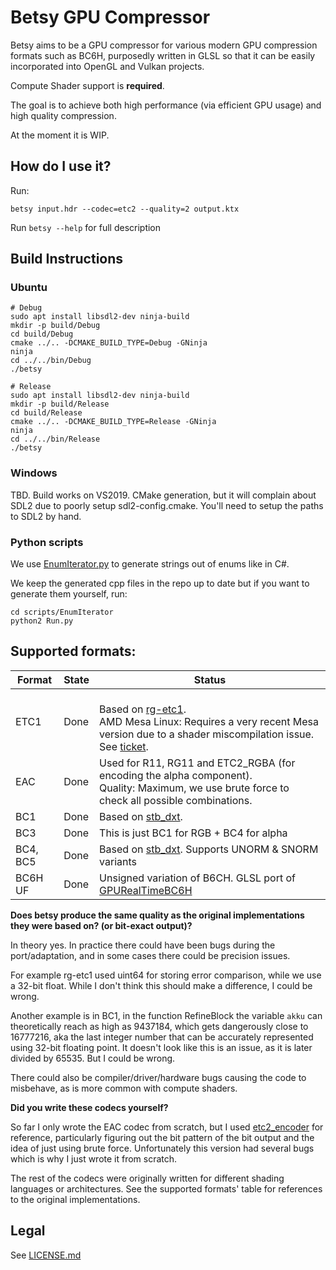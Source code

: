 # Betsy GPU Compressor

Betsy aims to be a GPU compressor for various modern GPU compression formats such as BC6H,
purposedly written in GLSL so that it can be easily incorporated into OpenGL and Vulkan projects.

Compute Shader support is **required**.

The goal is to achieve both high performance (via efficient GPU usage) and high quality compression.

At the moment it is WIP.

## How do I use it?

Run:
```
betsy input.hdr --codec=etc2 --quality=2 output.ktx
```

Run `betsy --help` for full description

## Build Instructions

### Ubuntu

```
# Debug
sudo apt install libsdl2-dev ninja-build
mkdir -p build/Debug
cd build/Debug
cmake ../.. -DCMAKE_BUILD_TYPE=Debug -GNinja
ninja
cd ../../bin/Debug
./betsy

# Release
sudo apt install libsdl2-dev ninja-build
mkdir -p build/Release
cd build/Release
cmake ../.. -DCMAKE_BUILD_TYPE=Release -GNinja
ninja
cd ../../bin/Release
./betsy
```

### Windows

TBD.
Build works on VS2019. CMake generation, but it will complain about SDL2 due to poorly setup sdl2-config.cmake.
You'll need to setup the paths to SDL2 by hand.

### Python scripts

We use [EnumIterator.py](https://github.com/darksylinc/EnumIterator) to generate strings out of enums like in C#.

We keep the generated cpp files in the repo up to date but if you want to generate them yourself, run:

```
cd scripts/EnumIterator
python2 Run.py
```

## Supported formats:

| Format  | State          |Status|
|---------|----------------|------|
| ETC1    | Done 			| <br/>Based on [rg-etc1](https://github.com/richgel999/rg-etc1).<br/>AMD Mesa Linux: Requires a very recent Mesa version due to a shader miscompilation issue. See [ticket](https://gitlab.freedesktop.org/mesa/mesa/-/issues/3044#note_515611).|
| EAC     | Done           | Used for R11, RG11 and ETC2_RGBA (for encoding the alpha component).<br/>Quality: Maximum, we use brute force to check all possible combinations.|
| BC1     | Done           | Based on [stb_dxt](https://github.com/nothings/stb/blob/master/stb_dxt.h).|
| BC3     | Done           | This is just BC1 for RGB + BC4 for alpha |
| BC4, BC5| Done           | Based on [stb_dxt](https://github.com/nothings/stb/blob/master/stb_dxt.h). Supports UNORM & SNORM variants|
| BC6H UF | Done           | Unsigned variation of B6CH. GLSL port of [GPURealTimeBC6H](https://github.com/knarkowicz/GPURealTimeBC6H)|

**Does betsy produce the same quality as the original implementations they were based on? (or bit-exact output)?**

In theory yes. In practice there could have been bugs during the port/adaptation,
and in some cases there could be precision issues.

For example rg-etc1 used uint64 for storing error comparison, while we use a 32-bit float.
While I don't think this should make a difference, I could be wrong.

Another example is in BC1, in the function RefineBlock the variable `akku` can theoretically reach as high as 9437184, which gets dangerously close to 16777216, aka the last integer number that can be accurately represented using 32-bit floating point.
It doesn't look like this is an issue, as it is later divided by 65535. But I could be wrong.

There could also be compiler/driver/hardware bugs causing the code to misbehave, as is more common with compute shaders.

**Did you write these codecs yourself?**

So far I only wrote the EAC codec from scratch, but I used [etc2_encoder](https://github.com/titilambert/packaging-efl/blob/master/src/static_libs/rg_etc/etc2_encoder.c) for reference, particularly figuring out the bit pattern of the bit output and the idea of just using brute force. Unfortunately this version had several bugs which is why I just wrote it from scratch.

The rest of the codecs were originally written for different shading languages or architectures. See the supported formats' table for references to the original implementations.


## Legal

See [LICENSE.md](LICENSE.md)